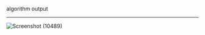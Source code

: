 algorithm output

<hr>

![Screenshot (10489)](https://github.com/manish9427/simplyfi-assignment2/assets/107556633/d37d5952-4afe-4bce-b49f-aedd90ecda66)
